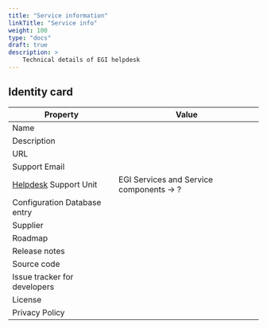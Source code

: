 ```yaml
---
title: "Service information"
linkTitle: "Service info"
weight: 100
type: "docs"
draft: true
description: >
    Technical details of EGI helpdesk
---
```


## Identity card

<!-- markdownlint-disable line-length no-bare-urls -->

| Property                     | Value                                                                                               |
| ---------------------------- | -------------------------------------------------------------------------------|
| Name                         |                                                                                |
| Description                  |                                                                                |
| URL                          |                                                                                |
| Support Email                |                                                                                |
| [Helpdesk](.././/helpdesk) Support Unit | EGI Services and Service components -> ?                            |
| Configuration Database entry |                                                                                |
| Supplier                     |                                                                                |
| Roadmap                      |                                                                                |
| Release notes                |                                                                                |
| Source code                  |                                                                                |
| Issue tracker for developers |                                                                                |
| License                      |                                                                                |
| Privacy Policy               |                                                                                |

<!-- markdownlint-enable line-length no-bare-urls -->
